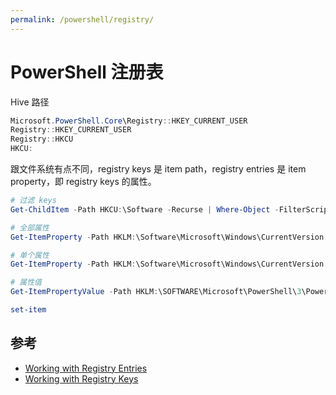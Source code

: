 ```yaml
---
permalink: /powershell/registry/
---
```


# PowerShell 注册表

Hive 路径

```powershell
Microsoft.PowerShell.Core\Registry::HKEY_CURRENT_USER
Registry::HKEY_CURRENT_USER
Registry::HKCU
HKCU:
```

跟文件系统有点不同，registry keys 是 item path，registry entries 是 item property，即 registry keys 的属性。

```powershell
# 过滤 keys
Get-ChildItem -Path HKCU:\Software -Recurse | Where-Object -FilterScript {($_.SubKeyCount -le 1) -and ($_.ValueCount -eq 4) }

# 全部属性
Get-ItemProperty -Path HKLM:\Software\Microsoft\Windows\CurrentVersion

# 单个属性
Get-ItemProperty -Path HKLM:\Software\Microsoft\Windows\CurrentVersion -Name DevicePath

# 属性值
Get-ItemPropertyValue -Path HKLM:\SOFTWARE\Microsoft\PowerShell\3\PowerShellEngine -Name PowerShellVersion
```

```powershell
set-item

```

## 参考

- [Working with Registry Entries](https://msdn.microsoft.com/en-us/powershell/scripting/getting-started/cookbooks/working-with-registry-entries)
- [Working with Registry Keys](https://msdn.microsoft.com/en-us/powershell/scripting/getting-started/cookbooks/working-with-registry-keys)
